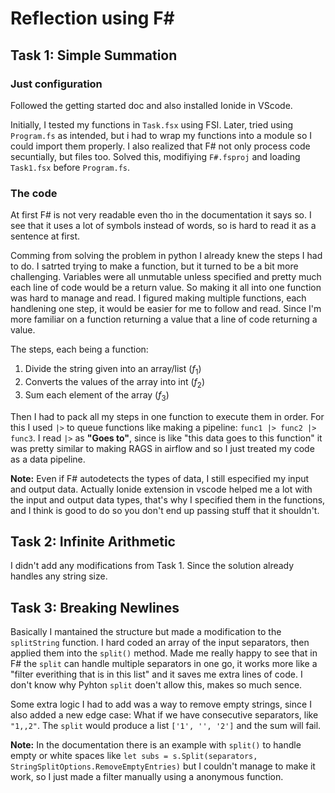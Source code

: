 # Reflection using F#

## Task 1: Simple Summation


### Just configuration
Followed the getting started doc and also installed Ionide in VScode.

Initially, I tested my functions in `Task.fsx` using FSI. Later, tried using `Program.fs` as intended, but i had to wrap my functions into a module so I could import them properly. I also realized that F# not only process code secuntially, but files too. Solved this, modifiying `F#.fsproj` and loading `Task1.fsx` before `Program.fs`.

### The code

At first F# is not very readable even tho in the documentation it says so. I see that it uses a lot of symbols instead of words, so is hard to read it as a sentence at first.

Comming from solving the problem in python I already knew the steps I had to do. I satrted trying to make a function, but it turned to be a bit more challenging. Variables were all unmutable unless specified and pretty much each line of code would be a return value. So making it all into one function was hard to manage and read. I figured making multiple functions, each handlening one step, it would be easier for me to follow and read. Since I'm more familiar on a function returning a value that a line of code returning a value.

The steps, each being a function:

1. Divide the string given into an array/list ($f_1$)
2. Converts the values of the array into int ($f_2$)
3. Sum each element of the array ($f_3$)

Then I had to pack all my steps in one function to execute them in order. For this I used `|>` to queue functions like making a pipeline:
`func1 |> func2 |> func3`.  I read `|>` as **"Goes to"**, since is like "this data goes to this function" it was pretty similar to making RAGS in airflow and so I just treated my code as a data pipeline.

**Note:** Even if F# autodetects the types of data, I still especified my input and output data. Actually Ionide extension in vscode helped me a lot with the input and output data types, that's why I specified them in the functions, and I think is good to do so you don't end up passing stuff that it shouldn't.

## Task 2: Infinite Arithmetic

I didn't add any modifications from Task 1. Since the solution already handles any string size.

## Task 3: Breaking Newlines

Basically I mantained the structure but made a modification to the `splitString` function. I hard coded an array of the input separators, then applied them into the `split()` method. Made me really happy to see that in F# the `split` can handle multiple separators in one go, it works more like a "filter everithing that is in this list" and it saves me extra lines of code. I don't know why Pyhton `split` doen't allow this, makes so much sence.

Some extra logic I had to add was a way to remove empty strings, since I also added a new edge case: What if we have consecutive separators, like `"1,,2"`. The `split` would produce a list `['1', '', '2']` and the sum will fail.

**Note:** In the documentation there is an example with `split()` to handle empty or white spaces like `let subs = s.Split(separators, StringSplitOptions.RemoveEmptyEntries)` but I couldn't manage to make it work, so I just made a filter manually using a anonymous function.

